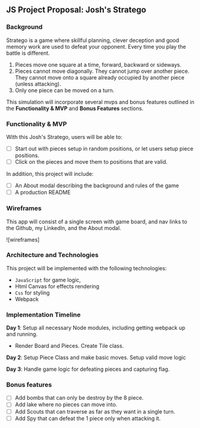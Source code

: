 ## JS Project Proposal: Josh's Stratego 

### Background

Stratego is a game where skillful planning, clever deception and good memory work are used to defeat your opponent. Every time you play the battle is different. 


1) Pieces move one square at a time, forward, backward or sideways.
2) Pieces cannot move diagonally. They cannot jump over another piece. They cannot move onto a square already occupied by another piece (unless attacking).
3) Only one piece can be moved on a turn.

This simulation will incorporate several mvps and bonus features outlined in the **Functionality & MVP** and **Bonus Features** sections.  

### Functionality & MVP  

With this Josh's Stratego, users will be able to:

- [ ] Start out with pieces setup in random positions, or let users setup piece positions.
- [ ] Click on the pieces and move them to positions that are valid. 

In addition, this project will include:

- [ ] An About modal describing the background and rules of the game
- [ ] A production README

### Wireframes

This app will consist of a single screen with game board, and nav links to the Github, my LinkedIn,
and the About modal.

![wireframes]
[](stratego.png?raw=true)

### Architecture and Technologies


This project will be implemented with the following technologies:

- `JavaScript` for game logic,
- Html Canvas for effects rendering
- `Css` for styling
- Webpack


### Implementation Timeline

**Day 1**: Setup all necessary Node modules, including getting webpack up and running.

- Render Board and Pieces. Create Tile class. 

**Day 2**: Setup Piece Class and make basic moves. Setup valid move logic

**Day 3**: Handle game logic for defeating pieces and capturing flag.


### Bonus features

- [ ] Add bombs that can only be destroy by the 8 piece.
- [ ] Add lake where no pieces can move into. 
- [ ] Add Scouts that can traverse as far as they want in a single turn. 
- [ ] Add Spy that can defeat the 1 piece only when attacking it. 